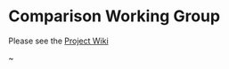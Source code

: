 # Comparison Working Group

Please see the [Project Wiki](https://github.com/openeemeter/comparison_working_group/wiki)

~                                                                                                            
